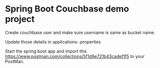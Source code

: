 # Spring Boot Couchbase demo project

Create couchbase user and make sure username is same as bucket name.

Update those details in applications-<profile>.properties

Start the spring boot app and import this https://www.postman.com/collections/5f1d9e721b43cadef1f5 to your PostMan.
